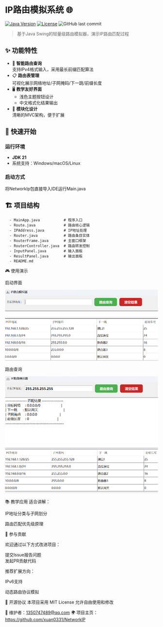 # IP路由模拟系统 🌐

[![Java Version](https://img.shields.io/badge/Java-21%2B-blue)](https://openjdk.org/)
[![License](https://img.shields.io/badge/License-MIT-green)](LICENSE)
![GitHub last commit](https://img.shields.io/github/last-commit/xuan0331/NetworkIP)

> 基于Java Swing的轻量级路由模拟器，演示IP路由匹配过程

## ✨ 功能特性

- 🎯 **智能路由查询**  
  支持IPv4格式输入，采用最长前缀匹配算法
- 📋 **路由表管理**  
  可视化展示网络地址/子网掩码/下一跳/前缀长度
- 🖥️ **教学友好界面**  
  - 浅色主题按钮设计  
  - 中文格式化结果输出  
- 🧩 **模块化设计**  
  清晰的MVC架构，便于扩展

## 🚀 快速开始

### 运行环境
- **JDK 21**
- 系统支持：Windows/macOS/Linux

### 启动方式

将NetworkIp包直接导入IDE运行Main.java


## 🏗️ 项目结构
      
      - MainApp.java           # 程序入口
      - Route.java             # 路由核心逻辑
      - IPAddress.java         # IP地址处理
      - Router.java            # 路由条目实体
      - RouterFrame.java       # 主窗口框架
      - RouterController.java  # 路由转发控制
      - InputPanel.java        # 输入面板
      - ResultPanel.java       # 输出面板
      - README.md

🎮 使用演示

启动界面

![1](pictures/1.png)



路由查询

![2](pictures/2.png)



📚 教学应用
适合讲解：

IP地址分类与子网划分

路由匹配优先级原理


🤝 参与贡献

欢迎通过以下方式改进项目：

提交Issue报告问题  
发起PR贡献代码

推荐扩展方向：

IPv6支持

动态路由协议模拟

📜 开源协议
本项目采用 MIT License
允许自由使用和修改

📧 维护者：1350747489@qq.com
🌍 项目主页：https://github.com/xuan0331/NetworkIP
